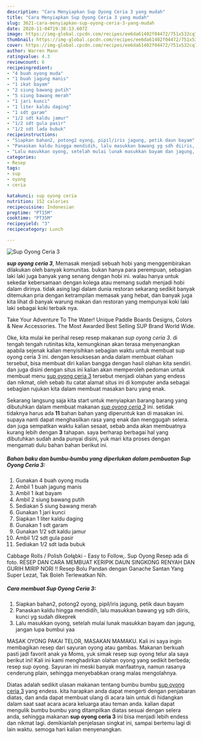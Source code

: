 ```yaml
---
description: "Cara Menyiapkan Sup Oyong Ceria 3 yang mudah"
title: "Cara Menyiapkan Sup Oyong Ceria 3 yang mudah"
slug: 3621-cara-menyiapkan-sup-oyong-ceria-3-yang-mudah
date: 2020-11-04T19:38:13.607Z
image: https://img-global.cpcdn.com/recipes/ee6da61402f04472/751x532cq70/sup-oyong-ceria-3-foto-resep-utama.jpg
thumbnail: https://img-global.cpcdn.com/recipes/ee6da61402f04472/751x532cq70/sup-oyong-ceria-3-foto-resep-utama.jpg
cover: https://img-global.cpcdn.com/recipes/ee6da61402f04472/751x532cq70/sup-oyong-ceria-3-foto-resep-utama.jpg
author: Warren Mann
ratingvalue: 4.3
reviewcount: 6
recipeingredient:
- "4 buah oyong muda"
- "1 buah jagung manis"
- "1 ikat bayam"
- "2 siung bawang putih"
- "5 siung bawang merah"
- "1 jari kunci"
- "1 liter kaldu daging"
- "1 sdt garam"
- "1/2 sdt kaldu jamur"
- "1/2 sdt gula pasir"
- "1/2 sdt lada bubuk"
recipeinstructions:
- "Siapkan bahan2, potong2 oyong, pipil/iris jagung, petik daun bayam"
- "Panaskan kaldu hingga mendidih, lalu masukkan bawang yg sdh diiris, kunci yg sudah dikeprek"
- "Lalu masukkan oyong, setelah mulai lunak masukkan bayam dan jagung, jangan lupa bumbui yaa"
categories:
- Resep
tags:
- sup
- oyong
- ceria

katakunci: sup oyong ceria 
nutrition: 152 calories
recipecuisine: Indonesian
preptime: "PT15M"
cooktime: "PT35M"
recipeyield: "3"
recipecategory: Lunch

---
```



![Sup Oyong Ceria 3](https://img-global.cpcdn.com/recipes/ee6da61402f04472/751x532cq70/sup-oyong-ceria-3-foto-resep-utama.jpg)

<b><i>sup oyong ceria 3</i></b>, Memasak menjadi sebuah hobi yang menggembirakan dilakukan oleh banyak komunitas. bukan hanya para perempuan, sebagian laki laki juga banyak yang senang dengan hobi ini. walau hanya untuk sekedar kebersamaan dengan kolega atau memang sudah menjadi hobi dalam dirinya. tidak asing lagi dalam dunia restoran sekarang sedikit banyak ditemukan pria dengan ketrampilan memasak yang hebat, dan banyak juga kita lihat di banyak warung makan dan restoran yang mempunyai koki laki laki sebagai koki terbaik nya.

Take Your Adventure To The Water! Unique Paddle Boards Designs, Colors &amp; New Accessories. The Most Awarded Best Selling SUP Brand World Wide.

Oke, kita mulai ke perihal resep resep makanan <i>sup oyong ceria 3</i>. di tengah tengah rutinitas kita, kemungkinan akan terasa menyenangkan apabila sejenak kalian menyisihkan sebagian waktu untuk membuat sup oyong ceria 3 ini. dengan kesuksesan anda dalam membuat olahan tersebut, bisa membuat diri kalian bangga dengan hasil olahan kita sendiri. dan juga disini dengan situs ini kalian akan memperoleh pedoman untuk membuat menu <u>sup oyong ceria 3</u> tersebut menjadi olahan yang endess dan nikmat, oleh sebab itu catat alamat situs ini di komputer anda sebagai sebagian rujukan kita dalam membuat masakan baru yang enak.


Sekarang langsung saja kita start untuk menyiapkan barang barang yang dibutuhkan dalam membuat makanan <u><i>sup oyong ceria 3</i></u> ini. setidak tidaknya harus ada <b>11</b> bahan bahan yang diperuntuk kan di masakan ini. supaya nanti dapat menghasilkan rasa yang enak dan menggugah selera. dan juga sempatkan waktu kalian sesaat, sebab anda akan membuatnya kurang lebih dengan <b>3</b> tahapan. saya berharap berbagai hal yang dibutuhkan sudah anda punyai disini, yuk mari kita proses dengan mengamati dulu bahan bahan berikut ini.

<!--inarticleads1-->

##### Bahan baku dan bumbu-bumbu yang diperlukan dalam pembuatan Sup Oyong Ceria 3:

1. Gunakan 4 buah oyong muda
1. Ambil 1 buah jagung manis
1. Ambil 1 ikat bayam
1. Ambil 2 siung bawang putih
1. Sediakan 5 siung bawang merah
1. Gunakan 1 jari kunci
1. Siapkan 1 liter kaldu daging
1. Gunakan 1 sdt garam
1. Gunakan 1/2 sdt kaldu jamur
1. Ambil 1/2 sdt gula pasir
1. Sediakan 1/2 sdt lada bubuk


Cabbage Rolls / Polish Gołąbki - Easy to Follow,. Sup Oyong Resep ada di foto. RESEP DAN CARA MEMBUAT KERIPIK DAUN SINGKONG RENYAH DAN GURIH MIRIP NORI !! Resep Bolu Pandan dengan Ganache Santan Yang Super Lezat, Tak Boleh Terlewatkan Nih. 

<!--inarticleads2-->

##### Cara membuat Sup Oyong Ceria 3:

1. Siapkan bahan2, potong2 oyong, pipil/iris jagung, petik daun bayam
1. Panaskan kaldu hingga mendidih, lalu masukkan bawang yg sdh diiris, kunci yg sudah dikeprek
1. Lalu masukkan oyong, setelah mulai lunak masukkan bayam dan jagung, jangan lupa bumbui yaa


MASAK OYONG PAKAI TELOR, MASAKAN MAMAKU. Kali ini saya ingin membagikan resep dari sayuran oyong atau gambas. Makanan berkuah pasti jadi favorit anak ya Moms, yuk simak resep sup oyong telur ala saya berikut ini! Kali ini kami menghadirkan olahan oyong yang sedikit berbeda; resep sup oyong. Sayuran ini meski banyak manfaatnya, namun rasanya cenderung plain, sehingga menyebabkan orang malas mengolahnya. 

Diatas adalah sedikit ulasan makanan tentang bumbu bumbu <u>sup oyong ceria 3</u> yang endess. kita harapkan anda dapat mengerti dengan penjabaran diatas, dan anda dapat membuat ulang di acara lain untuk di hidangkan dalam saat saat acara acara keluarga atau teman anda. kalian dapat mengulik bumbu bumbu yang ditampilkan diatas sesuai dengan selera anda, sehingga makanan <b>sup oyong ceria 3</b> ini bisa menjadi lebih endess dan nikmat lagi. demikianlah penjelasan singkat ini, sampai bertemu lagi di lain waktu. semoga hari kalian menyenangkan.
